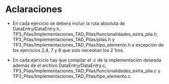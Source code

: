 <h1>Aclaraciones</h1>
<ul>
  <li><p>En cada ejercicio se debera incluir la ruta absoluta de DataEntry/DataEntry.h, TP3_Pilas/Implementaciones_TAD_Pilas/funcionalidades_extra_pila.h, TP3_Pilas/Implementaciones_TAD_Pilas/pilas.h y TP3_Pilas/Implementaciones_TAD_Pilas/tipo_elemento.h a excepción de los ejercicios 2,4, 7 y 8 que solo necesitan los 2 1ros. </p></li>
  <li><p>En cada ejercicio hay que compilar el .c de la implementación deseada además de el archivo DataEntry/DataEntry.c, TP3_Pilas/Implementaciones_TAD_Pilas/funcionalidades_extra_pila.c y TP3_Pilas/Implementaciones_TAD_Pilas/tipo_elemento.c.
</p></li>
</ul>
